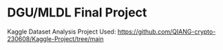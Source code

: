 # DGU/MLDL Final Project

Kaggle Dataset Analysis Project Used: https://github.com/QIANG-crypto-230608/Kaggle-Project/tree/main
